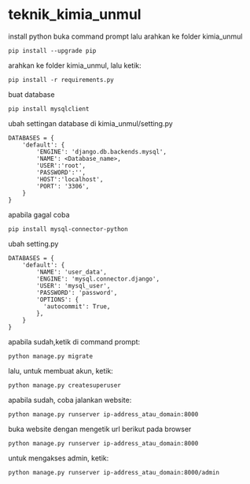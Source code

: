 # teknik_kimia_unmul
install python
buka command prompt lalu arahkan ke folder kimia_unmul
```
pip install --upgrade pip
```
arahkan ke folder kimia_unmul, lalu ketik:
```
pip install -r requirements.py
```
buat database
```
pip install mysqlclient
```
ubah settingan database di kimia_unmul/setting.py
```
DATABASES = {
    'default': {
        'ENGINE': 'django.db.backends.mysql',
        'NAME': <Database_name>,
        'USER':'root',
        'PASSWORD':'',
        'HOST':'localhost',
        'PORT': '3306',
    }
}
```
apabila gagal coba 
```
pip install mysql-connector-python
```
ubah setting.py 
```
DATABASES = {
    'default': {
        'NAME': 'user_data',
        'ENGINE': 'mysql.connector.django',
        'USER': 'mysql_user',
        'PASSWORD': 'password',
        'OPTIONS': {
          'autocommit': True,
        },
    }
}
```
apabila sudah,ketik di command prompt:
```
python manage.py migrate
```
lalu, untuk membuat akun, ketik:
```
python manage.py createsuperuser
```

apabila sudah, coba jalankan website:
```
python manage.py runserver ip-address_atau_domain:8000
```
buka website dengan mengetik url berikut pada browser
```
python manage.py runserver ip-address_atau_domain:8000
```
untuk mengakses admin, ketik:
```
python manage.py runserver ip-address_atau_domain:8000/admin
```
